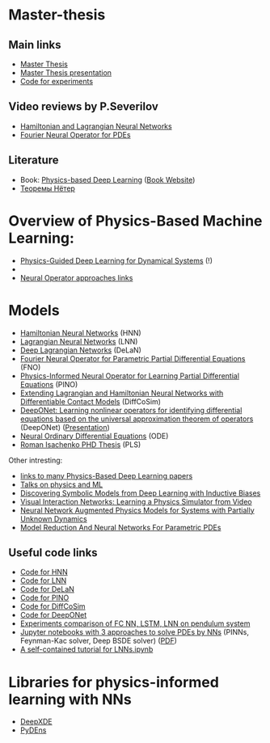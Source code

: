 # Master-thesis

## Main links
* [Master Thesis](https://github.com/severilov/master-thesis/blob/main/doc/Severilov2022MasterThesis_rus.pdf)
* [Master Thesis presentation](https://github.com/severilov/master-thesis/blob/main/pres/Severilov2022MasterThesisPres.pdf)
* [Code for experiments](https://github.com/severilov/master-thesis/tree/main/code)

## Video reviews by P.Severilov
* [Hamiltonian and Lagrangian Neural Networks](https://www.youtube.com/watch?v=Q-b-tKAtPtc&t=76s)
* [Fourier Neural Operator for PDEs](https://www.youtube.com/watch?v=YA3Vb9e5hQI&t=22s)

## Literature
* Book: [Physics-based Deep Learning](https://arxiv.org/abs/2109.05237) ([Book Website](https://physicsbaseddeeplearning.org/intro.html))
* [Теоремы Нётер](https://www.wikiwand.com/ru/%D0%A2%D0%B5%D0%BE%D1%80%D0%B5%D0%BC%D0%B0_%D0%9D%D1%91%D1%82%D0%B5%D1%80)
# Overview of Physics-Based Machine Learning:
* [Physics-Guided Deep Learning for Dynamical Systems](https://arxiv.org/abs/2107.01272) (!)
* []()
* [Neural Operator approaches links](https://zongyi-li.github.io/neural-operator/)

# Models
* [Hamiltonian Neural Networks](https://arxiv.org/abs/1906.01563v1) (HNN)
* [Lagrangian Neural Networks](https://arxiv.org/abs/2003.04630) (LNN)
* [Deep Lagrangian Networks](https://arxiv.org/abs/1907.04490) (DeLaN)
* [Fourier Neural Operator for Parametric Partial Differential Equations](https://arxiv.org/abs/2010.08895) (FNO)
* [Physics-Informed Neural Operator for Learning Partial Differential Equations](https://arxiv.org/abs/2111.03794) (PINO)
* [Extending Lagrangian and Hamiltonian Neural Networks with Differentiable Contact Models](https://arxiv.org/abs/2102.06794) (DiffCoSim)
* [DeepONet: Learning nonlinear operators for identifying differential equations based on the universal approximation theorem of operators](https://arxiv.org/abs/1910.03193) (DeepONet) ([Presentation](https://lululxvi.github.io/files/talks/2020SIAMMDS_MS1.pdf))
* [Neural Ordinary Differential Equations](https://arxiv.org/abs/1806.07366) (ODE)
* [Roman Isachenko PHD Thesis](https://github.com/r-isachenko/PhDThesis) (PLS)

Other intresting:
* [links to many Physics-Based Deep Learning papers](https://github.com/thunil/Physics-Based-Deep-Learning)
* [Talks on physics and ML](http://www.physicsmeetsml.org/)
* [Discovering Symbolic Models from Deep Learning with Inductive Biases](https://arxiv.org/abs/2006.11287)
* [Visual Interaction Networks: Learning a Physics Simulator from Video](https://proceedings.neurips.cc/paper/2017/file/8cbd005a556ccd4211ce43f309bc0eac-Paper.pdf)
* [Neural Network Augmented Physics Models for Systems with Partially Unknown Dynamics](https://arxiv.org/pdf/1910.12212.pdf)
* [Model Reduction And Neural Networks For Parametric PDEs](https://arxiv.org/abs/2005.03180)


## Useful code links
* [Code for HNN](https://github.com/greydanus/hamiltonian-nn)
* [Code for LNN](https://github.com/MilesCranmer/lagrangian_nns)
* [Code for DeLaN](https://github.com/milutter/deep_lagrangian_networks)
* [Code for PINO](https://github.com/devzhk/PINO)
* [Code for DiffCoSim](https://github.com/Physics-aware-AI/DiffCoSim)
* [Code for DeepONet](https://github.com/lululxvi/deeponet)
* [Experiments comparison of FC NN, LSTM, LNN on pendulum system](https://github.com/gthampak/physinet.io)
* [Jupyter notebooks with 3 approaches to solve PDEs by NNs](https://github.com/janblechschmidt/PDEsByNNs) (PINNs, Feynman-Kac solver, Deep BSDE solver) ([PDF](https://onlinelibrary.wiley.com/doi/full/10.1002/gamm.202100006))
* [A self-contained tutorial for LNNs.ipynb](https://colab.research.google.com/drive/1CSy-xfrnTX28p1difoTA8ulYw0zytJkq#scrollTo=mhUbF1-vXY-b)

# Libraries for physics-informed learning with NNs
* [DeepXDE](https://github.com/lululxvi/deepxde)
* [PyDEns](https://github.com/analysiscenter/pydens)

